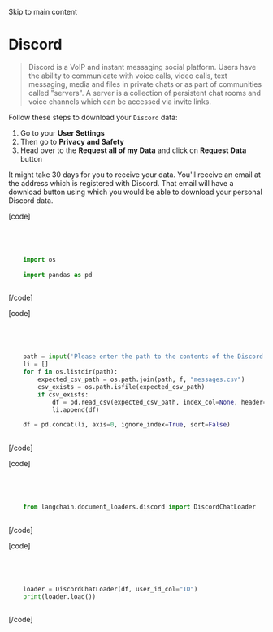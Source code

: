 

Skip to main content

# Discord

> Discord is a VoIP and instant messaging social platform. Users have the ability to communicate with voice calls, video calls, text messaging, media and files in private chats or as part of
> communities called "servers". A server is a collection of persistent chat rooms and voice channels which can be accessed via invite links.

Follow these steps to download your `Discord` data:

  1. Go to your **User Settings**
  2. Then go to **Privacy and Safety**
  3. Head over to the **Request all of my Data** and click on **Request Data** button

It might take 30 days for you to receive your data. You'll receive an email at the address which is registered with Discord. That email will have a download button using which you would be able to
download your personal Discord data.

[code]
```python




    import os  
      
    import pandas as pd  
    


```
[/code]


[code]
```python




    path = input('Please enter the path to the contents of the Discord "messages" folder: ')  
    li = []  
    for f in os.listdir(path):  
        expected_csv_path = os.path.join(path, f, "messages.csv")  
        csv_exists = os.path.isfile(expected_csv_path)  
        if csv_exists:  
            df = pd.read_csv(expected_csv_path, index_col=None, header=0)  
            li.append(df)  
      
    df = pd.concat(li, axis=0, ignore_index=True, sort=False)  
    


```
[/code]


[code]
```python




    from langchain.document_loaders.discord import DiscordChatLoader  
    


```
[/code]


[code]
```python




    loader = DiscordChatLoader(df, user_id_col="ID")  
    print(loader.load())  
    


```
[/code]


